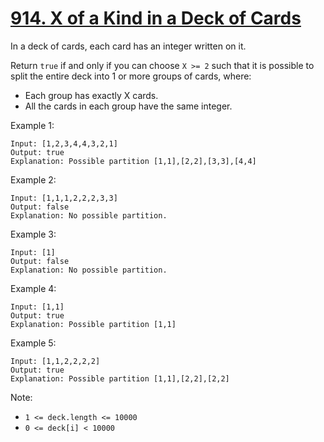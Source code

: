 # [914. X of a Kind in a Deck of Cards](https://leetcode.com/problems/x-of-a-kind-in-a-deck-of-cards/)

In a deck of cards, each card has an integer written on it.

Return `true` if and only if you can choose `X >= 2` such that it is possible to split the entire deck into 1 or more groups of cards, where:

- Each group has exactly X cards.
- All the cards in each group have the same integer.

Example 1:

```text
Input: [1,2,3,4,4,3,2,1]
Output: true
Explanation: Possible partition [1,1],[2,2],[3,3],[4,4]
```

Example 2:

```text
Input: [1,1,1,2,2,2,3,3]
Output: false
Explanation: No possible partition.
```

Example 3:

```text
Input: [1]
Output: false
Explanation: No possible partition.
```

Example 4:

```text
Input: [1,1]
Output: true
Explanation: Possible partition [1,1]
```

Example 5:

```text
Input: [1,1,2,2,2,2]
Output: true
Explanation: Possible partition [1,1],[2,2],[2,2]
```

Note:

- `1 <= deck.length <= 10000`
- `0 <= deck[i] < 10000`